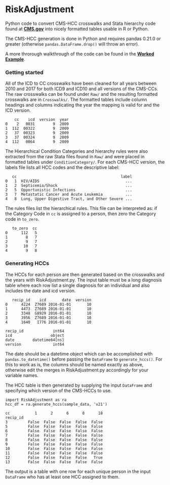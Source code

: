 # RiskAdjustment

Python code to convert CMS-HCC crosswalks and Stata hierarchy code found at [**CMS.gov**](https://www.cms.gov/Medicare/Health-Plans/MedicareAdvtgSpecRateStats/Risk-Adjustors.html) into nicely formatted tables usable in R or Python. 

The CMS-HCC generation is done in Python and requires pandas 0.21.0 or greater (otherwise `pandas.DataFrame.drop()` will throw an error).

A more throrough walkthrough of the code can be found in the [**Worked Example**](https://github.com/anthonylollo/RiskAdjustment/blob/master/WorkedExample.ipynb).

### Getting started

All of the ICD to CC crosswalks have been cleaned for all years between 2010 and 2017 for both ICD9 and ICD10 and all versions of the CMS-CCs. The raw crosswalks can be found under `Raw/` and the resulting formatted crosswalks are in `Crosswalks/`. The formatted tables include column headings and columns indicating the year the mapping is valid for and the ICD version.

        cc    icd  version  year
    0    2   0031        9  2009
    1  112  00322        9  2009
    2   37  00323        9  2009
    3   37  00324        9  2009
    4  112   0064        9  2009

The Hierarchical Condition Categories and hierarchy rules were also extracted from the raw Stata files found in `Raw/` and were placed in formatted tables under `ConditionCategory/`. For each CMS-HCC version, the labels file lists all HCC codes and the descriptive label:

       cc                                              label
    0   1  HIV/AIDS                                      ...
    1   2  Septicemia/Shock                              ...
    2   5  Opportunistic Infections                      ...
    3   7  Metastatic Cancer and Acute Leukemia          ...
    4   8  Lung, Upper Digestive Tract, and Other Severe ...

The rules files list the hierarchical rules. This file can be interpreted as: if the Category Code in `cc` is assigned to a person, then zero the Category code in `to_zero`. 

       to_zero  cc
    0      112   5
    1        8   7
    2        9   7
    3       10   7
    4        9   8

### Generating HCCs

The HCCs for each person are then generated based on the crosswalks and the years with RiskAdjustment.py. The input table must be a long diagnosis table where each row list a single diagnosis for an individual and also includes the date and icd version. 

       recip_id    icd       date  version
    0      4224  Z7689 2016-01-01       10
    1      4473  Z7689 2016-01-01       10
    2      3348  G8929 2016-01-01       10
    3      3956  Z7689 2016-01-01       10
    4      1640   I776 2016-01-01       10

    recip_id             int64
    icd                 object
    date        datetime64[ns]
    version              int64

The date should be a datetime object which can be accomplished with `pandas.to_datetime()` before passing the `DataFrame` to `generate_hccs()`. For this to work as is, the columns should be named exactly as above, otherwise edit the merges in RiskAdjustment.py accordingly for your variable names.

The HCC table is then generated by supplying the input `DataFrame` and specifying which version of the CMS-HCCs to use.

    import RiskAdjustment as ra
    hcc_df = ra.generate_hccs(sample_data, 'v21')
 
    cc           1      2      6      8      18
    recip_id                                   
    3         False  False  False  False  False
    5         False  False  False  False  False
    6         False  False  False  False  False
    7         False  False  False  False  False
    8         False  False  False  False  False
    9         False  False  False  False  False
    10        False  False  False  False  False
    11        False  False  False  False  False
    12        False  False  False  False   True
    13        False  False  False  False  False

The output is a table with one row for each unique person in the input `DataFrame` who has at least one HCC assigned to them. 
